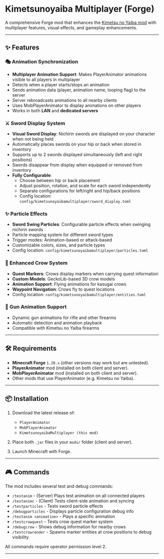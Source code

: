 # Kimetsunoyaiba Multiplayer (Forge)

A comprehensive Forge mod that enhances the [Kimetsu no Yaiba mod](https://www.curseforge.com/minecraft/mc-mods/kimetsunoyaiba) with multiplayer features, visual effects, and gameplay enhancements.

---

## ✨ Features

### 🎭 Animation Synchronization
- **Multiplayer Animation Support**: Makes PlayerAnimator animations visible to all players in multiplayer
- Detects when a player starts/stops an animation
- Sends animation data (player, animation name, looping flag) to the server
- Server rebroadcasts animations to all nearby clients
- Uses MobPlayerAnimator to display animations on other players
- Works in both **LAN** and **dedicated servers**

### ⚔️ Sword Display System
- **Visual Sword Display**: Nichirin swords are displayed on your character when not being held
- Automatically places swords on your hip or back when stored in inventory
- Supports up to 2 swords displayed simultaneously (left and right positions)
- Swords disappear from display when equipped or removed from inventory
- **Fully Configurable**:
  - Choose between hip or back placement
  - Adjust position, rotation, and scale for each sword independently
  - Separate configurations for left/right and hip/back positions
  - Config location: `config/kimetsunoyaibamultiplayer/sword_display.toml`

### ✨ Particle Effects
- **Sword Swing Particles**: Configurable particle effects when swinging nichirin swords
- Particle mapping system for different sword types
- Trigger modes: Animation-based or attack-based
- Customizable colors, sizes, and particle types
- Config location: `config/kimetsunoyaibamultiplayer/particles.toml`

### 🦅 Enhanced Crow System
- **Quest Markers**: Crows display markers when carrying quest information
- **Custom Models**: GeckoLib-based 3D crow models
- **Animation Support**: Flying animations for kasugai crows
- **Waypoint Navigation**: Crows fly to quest locations
- Config location: `config/kimetsunoyaibamultiplayer/entities.toml`

### 🔫 Gun Animation Support
- Dynamic gun animations for rifle and other firearms
- Automatic detection and animation playback
- Compatible with Kimetsu no Yaiba firearms

---

## 🛠 Requirements
- **Minecraft Forge** `1.20.x` (other versions may work but are untested).  
- **PlayerAnimator** mod (installed on both client and server).  
- **MobPlayerAnimator** mod (installed on both client and server).  
- Other mods that use PlayerAnimator (e.g. Kimetsu no Yaiba).  

---

## 📦 Installation
1. Download the latest release of:
   - `PlayerAnimator`
   - `MobPlayerAnimator`
   - `KimetsunoyaibaMultiplayer (this mod)`

2. Place both `.jar` files in your `mods/` folder (client and server).  

3. Launch Minecraft with Forge.

---

## 🎮 Commands

The mod includes several test and debug commands:

- `/testanim` - (Server) Plays test animation on all connected players
- `/testanimc` - (Client) Tests client-side animation and syncing
- `/testparticles` - Tests sword particle effects
- `/debugparticles` - Displays particle configuration debug info
- `/testanim <animation>` - Plays a specific animation
- `/testcrowquest` - Tests crow quest marker system
- `/debugcrow` - Shows debug information for nearby crows
- `/testcrowrender` - Spawns marker entities at crow positions to debug visibility

All commands require operator permission level 2.

---
